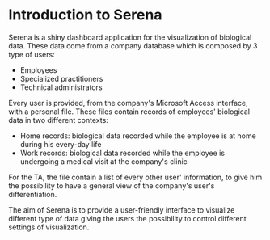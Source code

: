 # Introduction to Serena

Serena is a shiny dashboard application for the visualization of biological data.
These data come from a company database which is composed by 3 type of users:
- Employees
- Specialized practitioners
- Technical administrators

Every user is provided, from the company's Microsoft Access interface, with a personal file.
These files contain records of employees' biological data in two different contexts:

- Home records: biological data recorded while the employee is at home during his every-day life
- Work records: biological data recorded while the employee is undergoing a medical visit at the company's clinic

For the TA, the file contain a list of every other user' information, to give him the possibility to have a general view of the company's user's differentiation.

The aim of Serena is to provide a user-friendly interface to visualize different type of data giving the users the possibility to control different settings of visualization.
